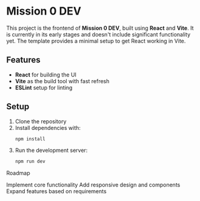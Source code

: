 # Mission 0 DEV

This project is the frontend of **Mission 0 DEV**, built using **React** and **Vite**. It is currently in its early stages and doesn't include significant functionality yet. The template provides a minimal setup to get React working in Vite.

## Features

- **React** for building the UI
- **Vite** as the build tool with fast refresh
- **ESLint** setup for linting

## Setup

1. Clone the repository
2. Install dependencies with:
   ```bash
   npm install
3. Run the development server:
   ```bash
   npm run dev

Roadmap

  Implement core functionality
  Add responsive design and components
  Expand features based on requirements
